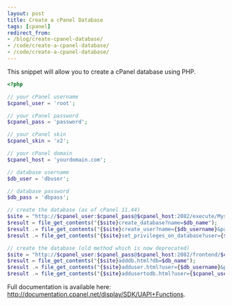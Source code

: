 ```yaml
---
layout: post
title: Create a cPanel Database
tags: [cpanel]
redirect_from:
- /blog/create-cpanel-database/
- /code/create-a-cpanel-database/
- /code/create-a-cpanel-database/
---
```


This snippet will allow you to create a cPanel database using PHP.

<!--break-->

```php
<?php

// your cPanel username
$cpanel_user = 'root';

// your cPanel password
$cpanel_pass = 'password';

// your cPanel skin
$cpanel_skin = 'x2';

// your cPanel domain
$cpanel_host = 'yourdomain.com';

// database username
$db_user = 'dbuser';

// database password
$db_pass = 'dbpass';

// create the database (as of cPanel 11.44)
$site = "http://$cpanel_user:$cpanel_pass@$cpanel_host:2082/execute/Mysql/";
$result = file_get_contents("{$site}create_database?name=$db_name");
$result .= file_get_contents("{$site}create_user?name={$db_username}&password={$db_userpass}");
$result .= file_get_contents("{$site}set_privileges_on_database?user={$db_username}&database={$db_name}&privileges=ALL");

// create the database (old method which is now deprecated)
$site = "http://$cpanel_user:$cpanel_pass@$cpanel_host:2082/frontend/$cpanel_skin/sql/";
$result = file_get_contents("{$site}adddb.html?db=$db_name");
$result .= file_get_contents("{$site}adduser.html?user={$db_username}&pass={$db_userpass}");
$result .= file_get_contents("{$site}addusertodb.html?user={$cpanel_user}_{$db_username}&db={$cpanel_user}_{$db_name}&ALL=ALL");
```


Full documentation is available here: <a href="http://documentation.cpanel.net/display/SDK/UAPI+Functions">http://documentation.cpanel.net/display/SDK/UAPI+Functions</a>.
